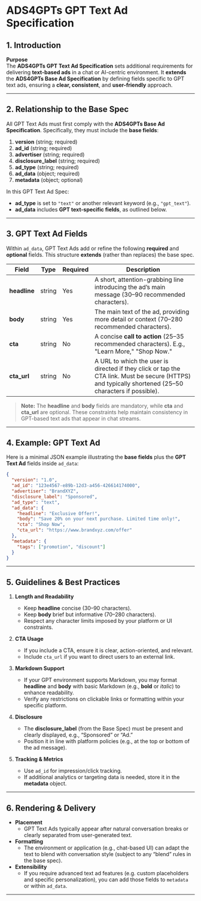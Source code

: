 # ADS4GPTs GPT Text Ad Specification

## 1. Introduction

**Purpose**  
The **ADS4GPTs GPT Text Ad Specification** sets additional requirements for delivering **text-based ads** in a chat or AI-centric environment. It **extends** the **ADS4GPTs Base Ad Specification** by defining fields specific to GPT text ads, ensuring a **clear, consistent**, and **user-friendly** approach.

---

## 2. Relationship to the Base Spec

All GPT Text Ads must first comply with the **ADS4GPTs Base Ad Specification**. Specifically, they must include the **base fields**:

1. **version** (string; required)  
2. **ad_id** (string; required)  
3. **advertiser** (string; required)  
4. **disclosure_label** (string; required)  
5. **ad_type** (string; required)  
6. **ad_data** (object; required)  
7. **metadata** (object; optional)

In this GPT Text Ad Spec:

- **ad_type** is set to `"text"` or another relevant keyword (e.g., `"gpt_text"`).
- **ad_data** includes **GPT text-specific fields**, as outlined below.

---

## 3. GPT Text Ad Fields

Within `ad_data`, GPT Text Ads add or refine the following **required** and **optional** fields. This structure **extends** (rather than replaces) the base spec.

| **Field**  | **Type**   | **Required** | **Description**                                                                                                                                          |
|------------|-----------|-------------|----------------------------------------------------------------------------------------------------------------------------------------------------------|
| **headline** | string   | Yes         | A short, attention-grabbing line introducing the ad’s main message (30–90 recommended characters).                                                        |
| **body**     | string   | Yes         | The main text of the ad, providing more detail or context (70–280 recommended characters).                                                               |
| **cta**      | string   | No          | A concise **call to action** (25–35 recommended characters). E.g., "Learn More," "Shop Now."                                                             |
| **cta_url**  | string   | No          | A URL to which the user is directed if they click or tap the CTA link. Must be secure (HTTPS) and typically shortened (25–50 characters if possible).     |

> **Note:** The **headline** and **body** fields are mandatory, while **cta** and **cta_url** are optional. These constraints help maintain consistency in GPT-based text ads that appear in chat streams.

---

## 4. Example: GPT Text Ad

Here is a minimal JSON example illustrating the **base fields** plus the **GPT Text Ad** fields inside `ad_data`:

```json
{
  "version": "1.0",
  "ad_id": "123e4567-e89b-12d3-a456-426614174000",
  "advertiser": "BrandXYZ",
  "disclosure_label": "Sponsored",
  "ad_type": "text",
  "ad_data": {
    "headline": "Exclusive Offer!",
    "body": "Save 20% on your next purchase. Limited time only!",
    "cta": "Shop Now",
    "cta_url": "https://www.brandxyz.com/offer"
  },
  "metadata": {
    "tags": ["promotion", "discount"]
  }
}
```

---

## 5. Guidelines & Best Practices

1. **Length and Readability**  
   - Keep **headline** concise (30–90 characters).  
   - Keep **body** brief but informative (70–280 characters).  
   - Respect any character limits imposed by your platform or UI constraints.

2. **CTA Usage**  
   - If you include a CTA, ensure it is clear, action-oriented, and relevant.  
   - Include `cta_url` if you want to direct users to an external link.  

3. **Markdown Support**  
   - If your GPT environment supports Markdown, you may format **headline** and **body** with basic Markdown (e.g., **bold** or *italic*) to enhance readability.  
   - Verify any restrictions on clickable links or formatting within your specific platform.

4. **Disclosure**  
   - The **disclosure_label** (from the Base Spec) must be present and clearly displayed, e.g., “Sponsored” or “Ad.”  
   - Position it in line with platform policies (e.g., at the top or bottom of the ad message).

5. **Tracking & Metrics**  
   - Use `ad_id` for impression/click tracking.  
   - If additional analytics or targeting data is needed, store it in the **metadata** object.

---

## 6. Rendering & Delivery

- **Placement**  
  - GPT Text Ads typically appear after natural conversation breaks or clearly separated from user-generated text.  
- **Formatting**  
  - The environment or application (e.g., chat-based UI) can adapt the text to blend with conversation style (subject to any “blend” rules in the base spec).  
- **Extensibility**  
  - If you require advanced text ad features (e.g. custom placeholders and specific personalization), you can add those fields to `metadata` or within `ad_data`.

---

